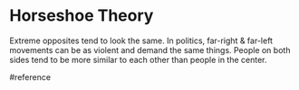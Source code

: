 # Horseshoe Theory
Extreme opposites tend to look the same. In politics, far-right & far-left movements can be as violent and demand the same things.
People on both sides tend to be more similar to each other than people in the center.

#reference